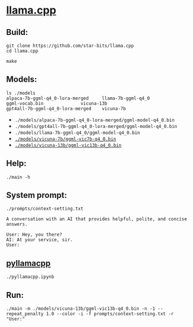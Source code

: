 # [llama.cpp](https://github.com/ggerganov/llama.cpp)

## Build:
```shell
git clone https://github.com/star-bits/llama.cpp
cd llama.cpp

make
```

## Models:
```shell
ls ./models
alpaca-7b-ggml-q4_0-lora-merged		llama-7b-ggml-q4_0
ggml-vocab.bin				vicuna-13b
gpt4all-7b-ggml-q4_0-lora-merged	vicuna-7b
```
- `./models/alpaca-7b-ggml-q4_0-lora-merged/ggml-model-q4_0.bin`
- `./models/gpt4all-7b-ggml-q4_0-lora-merged/ggml-model-q4_0.bin`
- `./models/llama-7b-ggml-q4_0/ggml-model-q4_0.bin`
- [<code>./models/vicuna-7b/ggml-vic7b-q4_0.bin</code>](https://huggingface.co/eachadea/ggml-vicuna-7b-1.1)
- [<code>./models/vicuna-13b/ggml-vic13b-q4_0.bin</code>](https://huggingface.co/eachadea/ggml-vicuna-13b-1.1)

## Help:
```shell
./main -h
```

## System prompt:
`./prompts/context-setting.txt`
```
A conversation with an AI that provides helpful, polite, and concise answers.

User: Hey, you there?
AI: At your service, sir.
User:
```

## [pyllamacpp](https://github.com/nomic-ai/pyllamacpp)
`./pyllamacpp.ipynb`

## Run:
```shell
./main -m ./models/vicuna-13b/ggml-vic13b-q4_0.bin -n -1 --repeat_penalty 1.0 --color -i -f prompts/context-setting.txt -r "User:"
```
